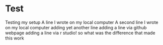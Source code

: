 # Test
Testing my setup
A line I wrote on my local computer
A second line I wrote on my local computer
adding yet another line
adding a line via github webpage
adding a line via r studio!
so what was the difference that made this work
